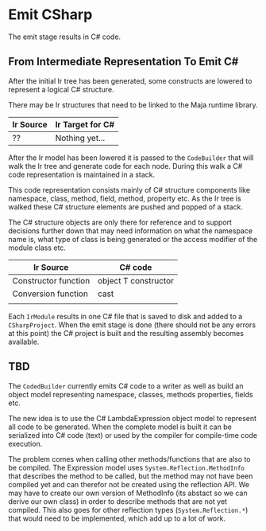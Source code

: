 ﻿# Emit CSharp

The emit stage results in C# code.

## From Intermediate Representation To Emit C#

After the initial Ir tree has been generated, 
some constructs are lowered to represent a logical C# structure.

There may be Ir structures that need to be linked to the Maja runtime library.

| Ir Source | Ir Target for C# | 
|--|--|
| ?? | Nothing yet...

After the Ir model has been lowered it is passed to the `CodeBuilder` that will walk the Ir tree and generate code for each node.
During this walk a C# code representation is maintained in a stack.

This code representation consists mainly of C# structure components like namespace, class, method, field, method, property etc.
As the Ir tree is walked these C# structure elements are pushed and popped of a stack. 

The C# structure objects are only there for reference and to support decisions further down that may need information on what the namespace name is, what type of class is being generated or the access modifier of the module class etc.

| Ir Source | C# code | 
|--|--|
| Constructor function | object T constructor
| Conversion function | cast
|  |

Each `IrModule` results in one C# file that is saved to disk and added to a `CSharpProject`. When the emit stage is done (there should not be any errors at this point) the C# project is built and the resulting assembly becomes available.

## TBD

The `CodedBuilder` currently emits C# code to a writer as well as build an object model representing namespace, classes, methods properties, fields etc.

The new idea is to use the C# LambdaExpression object model to represent all code to be generated.
When the complete model is built it can be serialized into C# code (text) or used by the compiler for compile-time code execution.

The problem comes when calling other methods/functions that are also to be compiled.
The Expression model uses `System.Reflection.MethodInfo` that describes the method to be called, 
but the method may not have been compiled yet and can therefor not be created using the reflection API.
We may have to create our own version of MethodInfo (its abstact so we can derive our own class) in order to describe methods that are not yet compiled.
This also goes for other reflection types (`System.Reflection.*`) that would need to be implemented, which add up to a lot of work.
